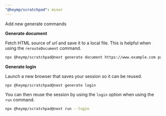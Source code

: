 ```yaml
---
"@heymp/scratchpad": minor
---
```


Add new generate commands

**Generate document**

Fetch HTML source of url and save it to a local file. This is helpful when using the `rerouteDocument` command.

```bash
npx @heymp/scratchpad@next generate document https://www.example.com pages
```

**Generate login**

Launch a new browser that saves your session so it can be reused.

```bash
npx @heymp/scratchpad@next generate login
```

You can then reuse the session by using the `login` option when using the `run` command.

```bash
npx @heymp/scratchpad@next run --login
```
